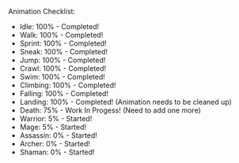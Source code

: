 Animation Checklist:
 - Idle: 100% - Completed!
 - Walk: 100% - Completed!
 - Sprint: 100% - Completed!
 - Sneak: 100% - Completed!
 - Jump: 100% - Completed!
 - Crawl: 100% - Completed!
 - Swim: 100% - Completed!
 - Climbing: 100% - Completed!
 - Falling: 100% - Completed!
 - Landing: 100% - Completed! (Animation needs to be cleaned up)
 - Death: 75% - Work In Progess! (Need to add one more)
 - Warrior: 5% - Started!
 - Mage: 5% - Started!
 - Assassin: 0% - Started!
 - Archer: 0% - Started!
 - Shaman: 0% - Started!
